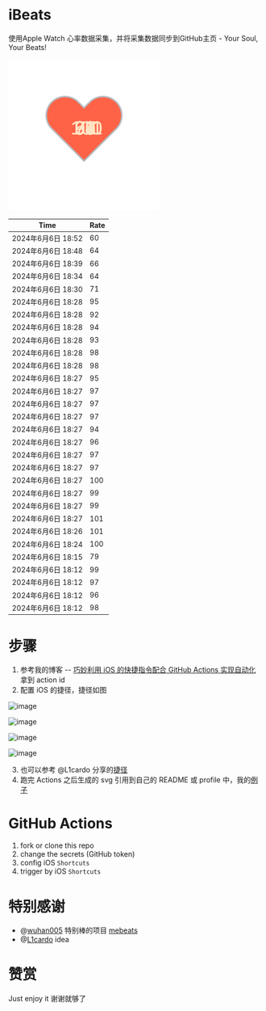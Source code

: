 # iBeats
使用Apple Watch 心率数据采集，并将采集数据同步到GitHub主页 - Your Soul, Your Beats!

![](./files/heart.svg)

<!--START_SECTION:my_heart_rate-->
| Time | Rate | 
 | ---- | ---- | 
| 2024年6月6日 18:52 | 60 |
| 2024年6月6日 18:48 | 64 |
| 2024年6月6日 18:39 | 66 |
| 2024年6月6日 18:34 | 64 |
| 2024年6月6日 18:30 | 71 |
| 2024年6月6日 18:28 | 95 |
| 2024年6月6日 18:28 | 92 |
| 2024年6月6日 18:28 | 94 |
| 2024年6月6日 18:28 | 93 |
| 2024年6月6日 18:28 | 98 |
| 2024年6月6日 18:28 | 98 |
| 2024年6月6日 18:27 | 95 |
| 2024年6月6日 18:27 | 97 |
| 2024年6月6日 18:27 | 97 |
| 2024年6月6日 18:27 | 97 |
| 2024年6月6日 18:27 | 94 |
| 2024年6月6日 18:27 | 96 |
| 2024年6月6日 18:27 | 97 |
| 2024年6月6日 18:27 | 97 |
| 2024年6月6日 18:27 | 100 |
| 2024年6月6日 18:27 | 99 |
| 2024年6月6日 18:27 | 99 |
| 2024年6月6日 18:27 | 101 |
| 2024年6月6日 18:26 | 101 |
| 2024年6月6日 18:24 | 100 |
| 2024年6月6日 18:15 | 79 |
| 2024年6月6日 18:12 | 99 |
| 2024年6月6日 18:12 | 97 |
| 2024年6月6日 18:12 | 96 |
| 2024年6月6日 18:12 | 98 |

<!--END_SECTION:my_heart_rate-->

# 步骤
1. 参考我的博客 -- [巧妙利用 iOS 的快捷指令配合 GitHub Actions 实现自动化](https://github.com/yihong0618/gitblog/issues/198) 拿到 action id
2. 配置 iOS 的捷径，捷径如图

![image](https://user-images.githubusercontent.com/15976103/122154218-0db0b480-ce97-11eb-93bb-5aec07c558dc.png)

![image](https://user-images.githubusercontent.com/15976103/122154236-186b4980-ce97-11eb-8e4b-70551a0391ae.png)

![image](https://user-images.githubusercontent.com/15976103/122154268-2d47dd00-ce97-11eb-902e-3acf292265a9.png)

![image](https://user-images.githubusercontent.com/15976103/122174055-fa144680-ceb4-11eb-9be2-3eb83cd516f7.png)

3. 也可以参考 @L1cardo 分享的[捷径](https://www.icloud.com/shortcuts/6ab6047b459c41ad822ad6b94b1c03d4)
4. 跑完 Actions 之后生成的 svg 引用到自己的 README 或 profile 中，我的[例子](https://github.com/yihong0618) 

# GitHub Actions

1. fork or clone this repo
2. change the secrets (GitHub token)
3. config iOS `Shortcuts` 
4. trigger by iOS `Shortcuts`

# 特别感谢
- @[wuhan005](https://github.com/wuhan005) 特别棒的项目 [mebeats](https://github.com/wuhan005/mebeats)
- @[L1cardo](https://github.com/L1cardo) idea

# 赞赏
Just enjoy it
谢谢就够了
